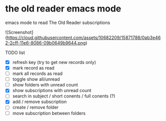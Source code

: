 # the old reader emacs mode
emacs mode to read The Old Reader subscriptions

![Screenshot]
(https://cloud.githubusercontent.com/assets/10682209/15871788/0ab3e462-2cff-11e6-8086-09b0649b9644.png)

TODO list
- [x] refresh key (try to get new records only)
- [x] mark record as read
- [ ] mark all records as read
- [ ] toggle show all/unread
- [ ] show folders with unread count
- [x] show subscriptions with unread count
- [ ] search in subject / short conents / full conents (?)
- [x] add / remove subscription
- [ ] create / remove folder
- [ ] move subscription between folders

